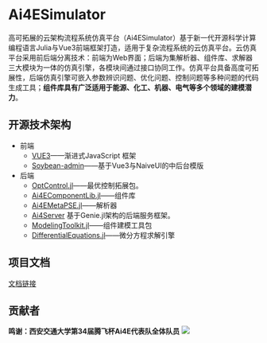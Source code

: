 # Ai4ESimulator

高可拓展的云架构流程系统仿真平台（Ai4ESimulator）基于新一代开源科学计算编程语言Julia与Vue3前端框架打造，适用于复杂流程系统的云仿真平台。云仿真平台采用前后端分离技术：前端为Web界面；后端为集解析器、组件库、求解器三大模块为一体的仿真引擎，各模块间通过接口协同工作。仿真平台具备高度可拓展性，后端仿真引擎可嵌入参数辨识问题、优化问题、控制问题等多种问题的代码生成工具；**组件库具有广泛适用于能源、化工、机器、电气等多个领域的建模潜力**。

## 开源技术架构

* 前端
  * [VUE3](https://cn.vuejs.org/)——渐进式JavaScript 框架
  * [Soybean-admin](https://github.com/honghuangdc/soybean-admin)——基于Vue3与NaiveUI的中后台模版
* 后端
  * [OptControl.jl](https://ai4energy.github.io/OptControl.jl/dev/)——最优控制拓展包。
  * [Ai4EComponentLib.jl](https://ai4energy.github.io/Ai4EComponentLib.jl/dev/)——组件库
  * [Ai4EMetaPSE.jl](https://ai4energy.github.io/Ai4EMetaPSE.jl/dev/)——解析器
  * [Ai4Server](https://ai4energy.github.io/Ai4EServer/) 基于Genie.jl架构的后端服务框架。
  * [ModelingToolkit.jl](https://github.com/SciML/ModelingToolkit.jl)——组件建模工具包
  * [DifferentialEquations.jl](https://github.com/SciML/DifferentialEquations.jl)——微分方程求解引擎

## 项目文档

[文档链接](https://ai4energy.github.io/Ai4ESimulator/dev/)

## 贡献者

**鸣谢：西安交通大学第34届腾飞杯Ai4E代表队全体队员**
<a href="https://github.com/ai4energy/Ai4ESimulator/graphs/contributors">
  <img src="https://contrib.rocks/image?repo=ai4energy/Ai4ESimulator"/>
</a>